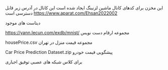 این مخزن برای کدهای کانال ماشین لزنینگ ایجاد شده است این کانال در آدرس زیر قابل دسترسی است
https://www.aparat.com/Ehsan2022002


دیتاست های موجود 

https://yann.lecun.com/exdb/mnist/
مجموعه ارقام دست نویس

housePrice.csv
مجموعه قیمت منزل در تهران

Car Price Prediction Dataset.zip
پیشگویی قیمت خودرو



برای کلاس شبکه های عصبی 
توفیق اجباری
